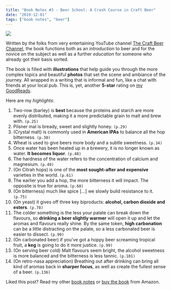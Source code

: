 ```yaml
---
title: "Book Notes #3 - Beer School: A Crash Course in Craft Beer"
date: "2019-12-01"
tags: ["book notes", "beer"]
---
```

<a style="box-shadow: none" target="_blank" href="https://www.amazon.co.uk/Beer-School-Crash-Course-Craft/dp/1633533689/ref=as_li_ss_il?crid=1SDFTXMOSN8DX&keywords=beer+school&qid=1575213067&sprefix=beer+school,aps,132&sr=8-1&linkCode=li2&tag=jpedroribeiro-21&linkId=0664749597b8de4baf389bff884d5fc8&language=en_GB" target="_blank"><img border="0" style="margin:0 auto; display: block" src="//ws-eu.amazon-adsystem.com/widgets/q?_encoding=UTF8&ASIN=1633533689&Format=_SL160_&ID=AsinImage&MarketPlace=GB&ServiceVersion=20070822&WS=1&tag=jpedroribeiro-21&language=en_GB" ></a>

Written by the folks from very entertaining YouTube channel [The Craft Beer Channel](https://www.youtube.com/user/TheCraftBeerChannel/videos), the book functions both as an _introduction_ to beer and for the novice on the subject as well as a further _education_ for someone who already got their basis sorted.    

The book is filled with **illustrations** that help guide you through the more complex topics and beautiful **photos** that set the scene and ambiance of the journey. All wrapped in a writing that is informal and fun, like a chat with friends at your local pub. This is, yet, another **5-star** rating on [my GoodReads](https://www.goodreads.com/user/show/3186522-j-pedro-ribeiro).    

Here are my _highlights_: 

1. Two-row (barley) is **best** because the proteins and starch are more evenly distributed, making it a more predictable grain to malt and brew with. `(p.25)`
2. Pilsner mal is bready, sweet and slightly honey. `(p.29)`
3. (Crystal malt) is commonly used in **American IPAs** to balance all the hop bitterness. `(p.30)`
4. Wheat is used to give beers more body and a subtle sweetness. `(p.34)`
5. Once water has been heated up in a brewery, it is no longer known as water. **It becomes liquor**. `(p.48)`
6. The hardness of the water refers to the concentration of calcium and magnesium. `(p.49)`
7. (On Citrah hops) is one of the **most sought-after and expensive** varieties in the world. `(p.61)`
8. The earlier you add a hop, the more bitterness it will impact. The opposite is true for aroma. `(p.68)`
9. (On bitterness) much like spice [...] we slowly build resistance to it. `(p.75)`
10. (On yeast) it gives off three key biproducts: **alcohol, carbon dioxide and esters**. `(p.78)`
11. The colder something is the less your palate can break down the flavours, so **drinking a beer slightly warmer** will open it up and let the aromas and flavours really shine. By the same token, **high carbonation** can be a little distracting on the palate, so a less carbonated beer is easier to dissect. `(p.99)`
12. (On carbonated beer) if you've got a hoppy beer screaming tropical fruit, a **keg** is going to do it more justice. `(p.99)`
13. (On serving beer cold) Malt flavours seem bright, the alcohol sweetness is more balanced and the bitterness is less tannic. `(p.101)`
14. (On retro-nasa appreciation) Breathing out after drinking can bring all kind of aromas back in **sharper focus**, as well as create the fullest sense of a beer. `(p.136)`

Liked this post? Read my other [book notes](https://www.jpedroribeiro.com/tag/book-notes/) or [buy the book](https://amzn.to/2Y1Y9OW) from Amazon.